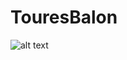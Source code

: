 # TouresBalon



![alt text](https://github.com/germancubillos/holamundo/blob/master/Screenshot_3.jpg?raw=true)
